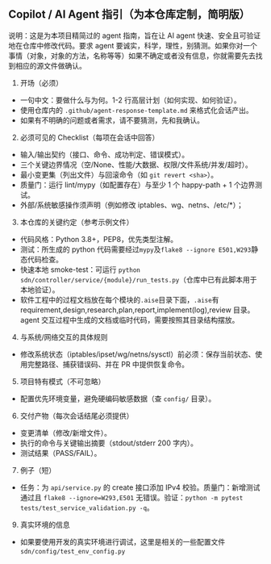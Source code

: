 ## Copilot / AI Agent 指引（为本仓库定制，简明版）

说明：这是为本项目精简过的 agent 指南，旨在让 AI agent 快速、安全且可验证地在仓库中修改代码。要求 agent 要诚实，科学，理性，别猜测。如果你对一个事情（对象，对象的方法，名称等等）如果不确定或者没有信息，你就需要先去找到相应的源文件做确认。

1. 开场（必须）

- 一句中文：要做什么与为何。1-2 行高层计划（如何实现、如何验证）。
- 使用仓库内的 `.github/agent-response-template.md` 来格式化会话产出。
- 如果有不明确的问题或者需求，请不要猜测，先和我确认。

2. 必须可见的 Checklist（每项在会话中回答）

- 输入/输出契约（接口、命令、成功判定、错误模式）。
- 三个关键边界情况（空/None、性能/大数据、权限/文件系统/并发/超时）。
- 最小变更集（列出文件）与回滚命令（如 `git revert <sha>`）。
- 质量门：运行 lint/mypy（如配置存在）与至少 1 个 happy-path + 1 个边界测试。
- 外部/系统敏感操作须声明（例如修改 iptables、wg、netns、/etc/\*）；

3. 本仓库的关键约定（参考示例文件）

- 代码风格：Python 3.8+，PEP8，优先类型注解。
- 测试：所生成的 python 代码需要经过`mypy`及`flake8 --ignore E501,W293`静态代码检查。
- 快速本地 smoke-test：可运行 `python sdn/controller/service/{module}/run_tests.py`（仓库中已有此脚本用于本地验证）。
- 软件工程中的过程文档放在每个模块的`.aise`目录下面，`.aise`有 requirement,design,research,plan,report,implement(log),review 目录。agent 交互过程中生成的文档或临时代码，需要按照其目录结构摆放。

4. 与系统/网络交互的具体规则

- 修改系统状态（iptables/ipset/wg/netns/sysctl）前必须：保存当前状态、使用完整路径、捕获错误码、并在 PR 中提供恢复命令。

5. 项目特有模式（不可忽略）

- 配置优先环境变量，避免硬编码敏感数据（查 `config/` 目录）。

6. 交付产物（每次会话结尾必须提供）

- 变更清单（修改/新增文件）。
- 执行的命令与关键输出摘要（stdout/stderr 200 字内）。
- 测试结果（PASS/FAIL）。

7. 例子（短）

- 任务：为 `api/service.py` 的 create 接口添加 IPv4 校验。质量门：新增测试通过且 `flake8 --ignore=W293,E501` 无错误。验证：`python -m pytest tests/test_service_validation.py -q`。

9. 真实环境的信息

- 如果要使用开发的真实环境进行调试，这里是相关的一些配置文件`sdn/config/test_env_config.py`
